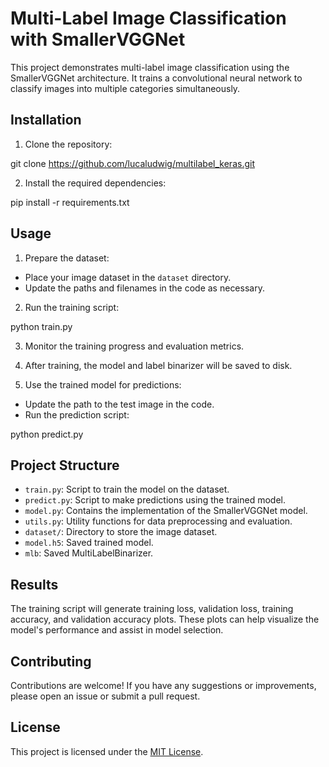 # Multi-Label Image Classification with SmallerVGGNet

This project demonstrates multi-label image classification using the SmallerVGGNet architecture. It trains a convolutional neural network to classify images into multiple categories simultaneously.

## Installation

1. Clone the repository:

git clone https://github.com/lucaludwig/multilabel_keras.git

2. Install the required dependencies:

pip install -r requirements.txt

## Usage

1. Prepare the dataset:
- Place your image dataset in the `dataset` directory.
- Update the paths and filenames in the code as necessary.

2. Run the training script:

python train.py


3. Monitor the training progress and evaluation metrics.

4. After training, the model and label binarizer will be saved to disk.

5. Use the trained model for predictions:
- Update the path to the test image in the code.
- Run the prediction script:

python predict.py


## Project Structure

- `train.py`: Script to train the model on the dataset.
- `predict.py`: Script to make predictions using the trained model.
- `model.py`: Contains the implementation of the SmallerVGGNet model.
- `utils.py`: Utility functions for data preprocessing and evaluation.
- `dataset/`: Directory to store the image dataset.
- `model.h5`: Saved trained model.
- `mlb`: Saved MultiLabelBinarizer.

## Results

The training script will generate training loss, validation loss, training accuracy, and validation accuracy plots. These plots can help visualize the model's performance and assist in model selection.

## Contributing

Contributions are welcome! If you have any suggestions or improvements, please open an issue or submit a pull request.

## License

This project is licensed under the [MIT License](LICENSE).
